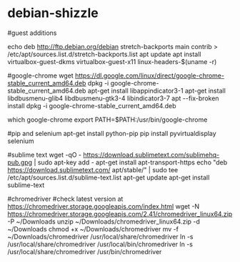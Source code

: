 # debian-shizzle

#guest additions

echo deb http://ftp.debian.org/debian stretch-backports main contrib > /etc/apt/sources.list.d/stretch-backports.list
apt update
apt install virtualbox-guest-dkms virtualbox-guest-x11 linux-headers-$(uname -r)

#google-chrome
wget https://dl.google.com/linux/direct/google-chrome-stable_current_amd64.deb
dpkg -i google-chrome-stable_current_amd64.deb 
apt-get install libappindicator3-1
apt-get install libdbusmenu-glib4 libdbusmenu-gtk3-4 libindicator3-7
apt --fix-broken install
dpkg -i google-chrome-stable_current_amd64.deb 

which google-chrome
export PATH=$PATH:/usr/bin/google-chrome

#pip and selenium
apt-get install python-pip
pip install pyvirtualdisplay selenium

#sublime text
wget -qO - https://download.sublimetext.com/sublimehq-pub.gpg | sudo apt-key add -
apt-get install apt-transport-https
echo "deb https://download.sublimetext.com/ apt/stable/" | sudo tee /etc/apt/sources.list.d/sublime-text.list
apt-get update
apt-get install sublime-text

#chromedriver
#check latest version at https://chromedriver.storage.googleapis.com/index.html 
wget -N https://chromedriver.storage.googleapis.com/2.41/chromedriver_linux64.zip -P ~/Downloads
unzip ~/Downloads/chromedriver_linux64.zip -d ~/Downloads
chmod +x ~/Downloads/chromedriver
mv -f ~/Downloads/chromedriver /usr/local/share/chromedriver
ln -s /usr/local/share/chromedriver /usr/local/bin/chromedriver
ln -s /usr/local/share/chromedriver /usr/bin/chromedriver
